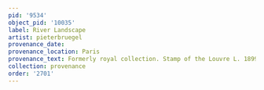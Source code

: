```yaml
---
pid: '9534'
object_pid: '10035'
label: River Landscape
artist: pieterbruegel
provenance_date:
provenance_location: Paris
provenance_text: Formerly royal collection. Stamp of the Louvre L. 1899 and 2207.
collection: provenance
order: '2701'
---
```

